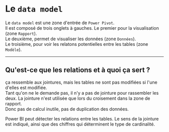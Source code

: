 # **Le `data model`**

Le `data model` est une zone d'entrée de `Power Pivot`.  
Il est composé de trois onglets à gauches. Le premier pour la visualisation (zone `Rapport`).  
Le deuxième, permet de visualiser les données (zone `Données`).  
Le troisième, pour voir les relatons potentielles entre les tables (zone `Modèle`).  

___
## **Qu'est-ce que les relations et à quoi ça sert ?**

ça ressemble aux jointures, mais les tables ne sont pas modifiées si l'une d'elles est modifiée.  
Tant qu'on ne le demande pas, il n'y a pas de jointure pour rassembler les deux. La jointure n'est utilisée que lors du croisement dans la zone de rapport.  
Donc pas de calcul inutile, pas de duplication des données.  

Power BI peut détecter les relations entre les tables. Le sens de la jointure est indiqué, ainsi que des chiffres qui déterminent le type de cardinalité.
